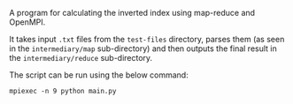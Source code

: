 A program for calculating the inverted index using map-reduce and OpenMPI.

It takes input ````.txt```` files from the ```test-files``` directory, parses them (as seen in the ```intermediary/map``` sub-directory)
and then outputs the final result in the ```intermediary/reduce``` sub-directory.

The script can be run using the below command:

```mpiexec -n 9 python main.py```